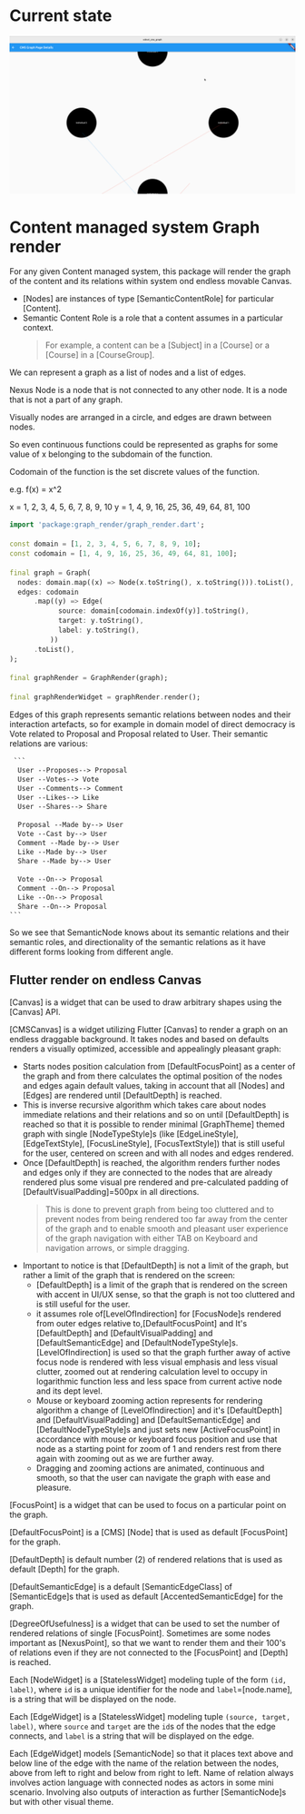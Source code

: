 # Current state
![img.png](img.png)

# Content managed system Graph render
For any given Content managed system, this package will render the graph of the content and its relations within system ond endless movable Canvas.

- [Nodes] are instances of type [SemanticContentRole] for particular [Content].
- Semantic Content Role is a role that a content assumes in a particular context.
    >For example, a content can be a [Subject] in a [Course] or a [Course] in a [CourseGroup].

We can represent a graph as a list of nodes and a list of edges. 

Nexus Node is a node that is not connected to any other node. It is a node that is not a part of any graph.

Visually nodes are arranged in a circle, and edges are drawn between nodes.

So even continuous functions could be represented as graphs for some value of x belonging to the subdomain of the function.

Codomain of the function is the set discrete values of the function.

e.g. f(x) = x^2

x = 1, 2, 3, 4, 5, 6, 7, 8, 9, 10
y = 1, 4, 9, 16, 25, 36, 49, 64, 81, 100

```dart
import 'package:graph_render/graph_render.dart';

const domain = [1, 2, 3, 4, 5, 6, 7, 8, 9, 10];
const codomain = [1, 4, 9, 16, 25, 36, 49, 64, 81, 100];

final graph = Graph(
  nodes: domain.map((x) => Node(x.toString(), x.toString())).toList(),
  edges: codomain
      .map((y) => Edge(
            source: domain[codomain.indexOf(y)].toString(),
            target: y.toString(),
            label: y.toString(),
          ))
      .toList(),
);

final graphRender = GraphRender(graph);

final graphRenderWidget = graphRender.render();
```

Edges of this graph represents semantic relations between nodes and their interaction artefacts, so for example in domain model of direct democracy is Vote related to Proposal and Proposal related to User. Their semantic relations are various:

     ```
      User --Proposes--> Proposal
      User --Votes--> Vote
      User --Comments--> Comment
      User --Likes--> Like
      User --Shares--> Share
    
      Proposal --Made by--> User
      Vote --Cast by--> User
      Comment --Made by--> User
      Like --Made by--> User
      Share --Made by--> User
    
      Vote --On--> Proposal
      Comment --On--> Proposal
      Like --On--> Proposal
      Share --On--> Proposal
    ```
So we see that SemanticNode knows about its semantic relations and their semantic roles, and directionality of the semantic relations as it have different forms looking from different angle.

## Flutter render on endless Canvas

[Canvas] is a widget that can be used to draw arbitrary shapes using the [Canvas] API.

[CMSCanvas] is a widget utilizing Flutter [Canvas] to render a graph on an endless draggable background. 
It takes nodes and based on defaults renders a visually optimized, accessible and appealingly pleasant graph:
- Starts nodes position calculation from [DefaultFocusPoint] as a center of the graph and from there calculates the optimal position of the nodes and edges again default values, taking in account that all [Nodes] and [Edges] are rendered until [DefaultDepth] is reached. 
- This is inverse recursive algorithm which takes care about nodes immediate relations and their relations and so on until [DefaultDepth] is reached so that it is possible to render minimal [GraphTheme] themed graph with single [NodeTypeStyle]s (like [EdgeLineStyle], [EdgeTextStyle], [FocusLineStyle], [FocusTextStyle])  that is still useful for the user, centered on screen and with all nodes and edges rendered. 
- Once [DefaultDepth] is reached, the algorithm renders further nodes and edges only if they are connected to the nodes that are already rendered plus some visual pre rendered and pre-calculated padding of [DefaultVisualPadding]=500px in all directions. 
    >This is done to prevent graph from being too cluttered and to prevent nodes from being rendered too far away from the center of the graph and to enable smooth and pleasant user experience of the graph navigation with either TAB on Keyboard and navigation arrows, or simple dragging.
- Important to notice is that [DefaultDepth] is not a limit of the graph, but rather a limit of the graph that is rendered on the screen:
  - [DefaultDepth] is a limit of the graph that is rendered on the screen with accent in UI/UX sense, so that the graph is not too cluttered and is still useful for the user.
  - it assumes role of[LevelOfIndirection] for [FocusNode]s rendered from outer edges relative to,[DefaultFocusPoint] and It's [DefaultDepth] and [DefaultVisualPadding] and [DefaultSemanticEdge] and [DefaultNodeTypeStyle]s. [LevelOfIndirection] is used so that the graph further away of active focus node  is rendered with less visual emphasis and less visual clutter, zoomed out at rendering calculation level to occupy in logarithmic function less and less space from current active node and its dept level.
  - Mouse or keyboard zooming action represents for rendering algorithm a change of [LevelOfIndirection] and it's [DefaultDepth] and [DefaultVisualPadding] and [DefaultSemanticEdge] and [DefaultNodeTypeStyle]s and just sets new [ActiveFocusPoint] in accordance with mouse or keyboard focus position and use that node as a starting point for zoom of 1 and renders rest from there again with zooming out as we are further away.
  - Dragging and zooming actions are animated, continuous and smooth, so that the user can navigate the graph with ease and pleasure.

[FocusPoint] is a widget that can be used to focus on a particular point on the graph.

[DefaultFocusPoint] is a [CMS] [Node] that is used as default [FocusPoint] for the graph.

[DefaultDepth] is default number (2) of rendered relations that is used as default [Depth] for the graph.

[DefaultSemanticEdge] is a default [SemanticEdgeClass] of [SemanticEdge]s that is used as default [AccentedSemanticEdge] for the graph.

[DegreeOfUsefulness] is a widget that can be used to set the number of rendered relations of single [FocusPoint].
Sometimes are some nodes important as [NexusPoint], so that we want to render them and their 100's of relations even if they are not connected to the [FocusPoint] and [Depth] is reached.

Each [NodeWidget] is a [StatelessWidget] modeling tuple of the form `(id, label)`, where `id` is a unique identifier for the node and `label`=[node.name], is a string that will be displayed on the node.

Each [EdgeWidget] is a [StatelessWidget] modeling tuple `(source, target, label)`, where `source` and `target` are the `id`s of the nodes that the edge connects, and `label` is a string that will be displayed on the edge.

Each [EdgeWidget] models [SemanticNode] so that it places text above and below line of the edge with the name of the relation between the nodes, above from left to right and below from right to left. Name of relation always involves action language with connected nodes as actors in some mini scenario. Involving also outputs of interaction as further [SemanticNode]s but with other visual theme.